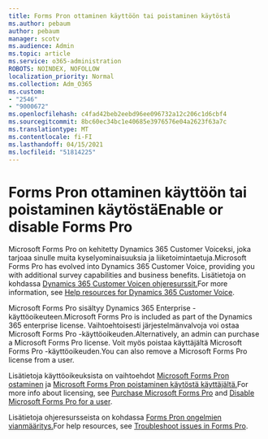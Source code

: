 ```yaml
---
title: Forms Pron ottaminen käyttöön tai poistaminen käytöstä
ms.author: pebaum
author: pebaum
manager: scotv
ms.audience: Admin
ms.topic: article
ms.service: o365-administration
ROBOTS: NOINDEX, NOFOLLOW
localization_priority: Normal
ms.collection: Adm_O365
ms.custom:
- "2546"
- "9000672"
ms.openlocfilehash: c4fad42beb2eebd96ee096732a12c206c1d6cbf4
ms.sourcegitcommit: 8bc60ec34bc1e40685e3976576e04a2623f63a7c
ms.translationtype: MT
ms.contentlocale: fi-FI
ms.lasthandoff: 04/15/2021
ms.locfileid: "51814225"
---
```

# <a name="enable-or-disable-forms-pro"></a><span data-ttu-id="da639-102">Forms Pron ottaminen käyttöön tai poistaminen käytöstä</span><span class="sxs-lookup"><span data-stu-id="da639-102">Enable or disable Forms Pro</span></span>

<span data-ttu-id="da639-103">Microsoft Forms Pro on kehitetty Dynamics 365 Customer Voiceksi, joka tarjoaa sinulle muita kyselyominaisuuksia ja liiketoimintaetuja.</span><span class="sxs-lookup"><span data-stu-id="da639-103">Microsoft Forms Pro has evolved into Dynamics 365 Customer Voice, providing you with additional survey capabilities and business benefits.</span></span> <span data-ttu-id="da639-104">Lisätietoja on kohdassa [Dynamics 365 Customer Voicen ohjeresurssit.](https://go.microsoft.com/fwlink/p/?linkid=2128357)</span><span class="sxs-lookup"><span data-stu-id="da639-104">For more information, see [Help resources for Dynamics 365 Customer Voice](https://go.microsoft.com/fwlink/p/?linkid=2128357).</span></span>  

<span data-ttu-id="da639-105">Microsoft Forms Pro sisältyy Dynamics 365 Enterprise -käyttöoikeuteen.</span><span class="sxs-lookup"><span data-stu-id="da639-105">Microsoft Forms Pro is included as part of the Dynamics 365 enterprise license.</span></span> <span data-ttu-id="da639-106">Vaihtoehtoisesti järjestelmänvalvoja voi ostaa Microsoft Forms Pro -käyttöoikeuden.</span><span class="sxs-lookup"><span data-stu-id="da639-106">Alternatively, an admin can purchase a Microsoft Forms Pro license.</span></span> <span data-ttu-id="da639-107">Voit myös poistaa käyttäjältä Microsoft Forms Pro -käyttöoikeuden.</span><span class="sxs-lookup"><span data-stu-id="da639-107">You can also remove a Microsoft Forms Pro license from a user.</span></span>  

<span data-ttu-id="da639-108">Lisätietoja käyttöoikeuksista on vaihtoehdot [Microsoft Forms Pron ostaminen](https://docs.microsoft.com/forms-pro/purchase#purchase-microsoft-forms-pro-for-users-in-a-dynamics-365-tenant) ja [Microsoft Forms Pron poistaminen käytöstä käyttäjältä.](https://docs.microsoft.com/forms-pro/purchase#disable-microsoft-forms-pro-for-a-user-1)</span><span class="sxs-lookup"><span data-stu-id="da639-108">For more info about licensing, see [Purchase Microsoft Forms Pro](https://docs.microsoft.com/forms-pro/purchase#purchase-microsoft-forms-pro-for-users-in-a-dynamics-365-tenant) and [Disable Microsoft Forms Pro for a user](https://docs.microsoft.com/forms-pro/purchase#disable-microsoft-forms-pro-for-a-user-1).</span></span>
  
<span data-ttu-id="da639-109">Lisätietoja ohjeresursseista on kohdassa [Forms Pron ongelmien vianmääritys.](https://docs.microsoft.com/forms-pro/troubleshoot)</span><span class="sxs-lookup"><span data-stu-id="da639-109">For help resources, see [Troubleshoot issues in Forms Pro](https://docs.microsoft.com/forms-pro/troubleshoot).</span></span>